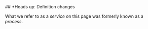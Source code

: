 <div class="block-callout block-show-callout type-info" markdown="1">
## *Heads up: Definition changes

What we refer to as a _service_ on this page was formerly known as a _process_.

<!--
For more details, see [Definitions](/docs/definitions/).
-->
</div>
